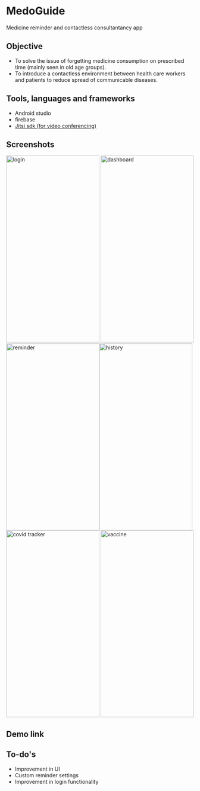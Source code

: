 # MedoGuide
Medicine reminder and contactless consultantancy app

## Objective 
* To solve the issue of forgetting medicine consumption on prescribed time (mainly seen in old age groups).
* To introduce a contactless environment between health care workers and patients to reduce spread of communicable diseases.

## Tools, languages and frameworks
* Android studio
* firebase 
* [Jitsi sdk (for video conferencing)](https://jitsi.github.io/handbook/docs/dev-guide/dev-guide-android-sdk)

## Screenshots
<img alt="login" src="https://user-images.githubusercontent.com/84462204/144711307-f255db7c-1aa8-473c-a0c5-9dabaa2902d8.jpg" width="250" height="500" /> <img alt="dashboard" src="https://user-images.githubusercontent.com/84462204/144711446-6afe79ae-d05a-47f3-bec6-2e27b9cb16e5.jpg" width="250" height="500" /> <img alt="reminder" src="https://user-images.githubusercontent.com/84462204/144711451-883fbef5-3a42-4359-975c-04ba9a2b1e39.jpg" width="250" height="500" /><img alt="history" src="https://user-images.githubusercontent.com/84462204/144711452-e199e405-5bea-4cee-810c-3b8f86743070.jpg" width="250" height="500" />
<img alt="covid tracker" src="https://user-images.githubusercontent.com/84462204/144711455-c9bff2d2-5b00-48dd-8320-4baa987a0090.jpg" width="250" height="500" />
<img alt="vaccine" src="https://user-images.githubusercontent.com/84462204/144711457-5c90640f-7bf5-4a22-b589-c9406fff631b.jpg" width="250" height="500" />

## Demo link


## To-do's
* Improvement in UI
* Custom reminder settings
* Improvement in login functionality
